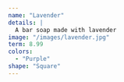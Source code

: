 ```yaml
---
name: "Lavender"
details: |
  A bar soap made with lavender
image: "/images/lavender.jpg"
term: 8.99
colors:
  - "Purple"
shape: "Square"
---
```

